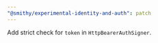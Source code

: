 ```yaml
---
"@smithy/experimental-identity-and-auth": patch
---
```


Add strict check for `token` in `HttpBearerAuthSigner`.
